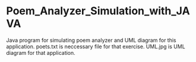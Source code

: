 # Poem_Analyzer_Simulation_with_JAVA
Java program for simulating poem analyzer and UML diagram for this application.
poets.txt is neccessary file for that exercise.
UML.jpg is UML diagram for that application.
